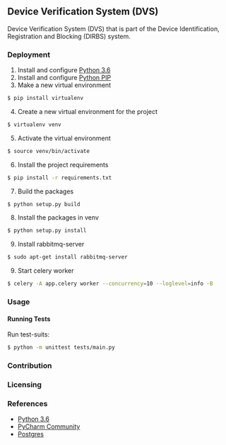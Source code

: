 ## Device Verification System (DVS)
Device Verification System (DVS) that is part of the Device Identification,
Registration and Blocking (DIRBS) system.

### Deployment
1. Install and configure [Python 3.6](https://www.python.org)
2. Install and configure [Python PIP](https://pip.pypa.io/en/stable/installing/)
3. Make a new virtual environment
```bash
$ pip install virtualenv
```

4. Create a new virtual environment for the project
```bash
$ virtualenv venv
```

5. Activate the virtual environment
```bash
$ source venv/bin/activate
```

6. Install the project requirements
```bash
$ pip install -r requirements.txt
```

7. Build the packages
```bash
$ python setup.py build
```

8. Install the packages in venv
```bash
$ python setup.py install
```

9. Install rabbitmq-server
```bash
$ sudo apt-get install rabbitmq-server
```
9. Start celery worker
```bash
$ celery -A app.celery worker --concurrency=10 --loglevel=info -B
```

### Usage
#### Running Tests
Run test-suits:
```bash
$ python -m unittest tests/main.py
```

### Contribution

### Licensing

### References
- [Python 3.6](https://www.python.org/)
- [PyCharm Community](https://www.jetbrains.com/pycharm/)
- [Postgres](https://www.postgresql.org/)
